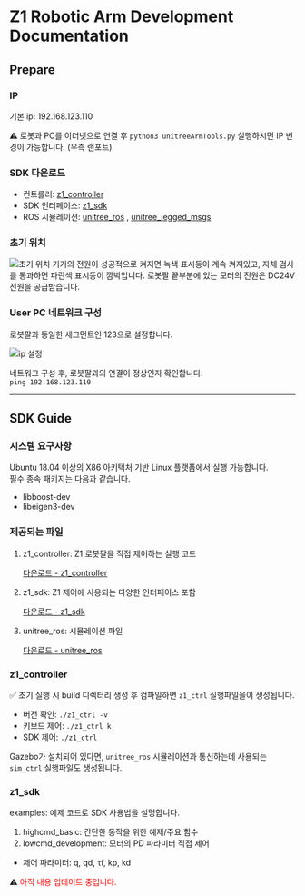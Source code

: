 # Z1 Robotic Arm Development Documentation

## Prepare
### IP
기본 ip: 192.168.123.110  

⚠️ 로봇과 PC를 이더넷으로 연결 후 ```python3 unitreeArmTools.py``` 실행하시면 IP 변경이 가능합니다. (우측 랜포트)

### SDK 다운로드
- 컨트롤러: [z1_controller](https://github.com/unitreerobotics/z1_controller)
- SDK 인터페이스: [z1_sdk](https://github.com/unitreerobotics/z1_sdk)
- ROS 시뮬레이션: [unitree_ros](https://github.com/unitreerobotics/unitree_ros) , [unitree_legged_msgs](https://github.com/unitreerobotics/unitree_ros_to_real)

### 초기 위치
![초기 위치](https://oss-global-cdn.unitree.com/static/00cf031d4e43437f86ff8e6bb9cc120a.JPG)
기기의 전원이 성공적으로 켜지면 녹색 표시등이 계속 켜져있고, 자체 검사를 통과하면 파란색 표시등이 깜박입니다. 로봇팔 끝부분에 있는 모터의 전원은 DC24V 전원을 공급받습니다. 


### User PC 네트워크 구성
로봇팔과 동일한 세그먼트인 123으로 설정합니다. 

![ip 설정](https://oss-global-cdn.unitree.com/static/ff90067601bd4608b32db4478481379b_731x450.jpg)

네트워크 구성 후, 로봇팔과의 연결이 정상인지 확인합니다.   
```ping 192.168.123.110```

---

## SDK Guide
### 시스템 요구사항
Ubuntu 18.04 이상의 X86 아키텍처 기반 Linux 플랫폼에서 실행 가능합니다.  
필수 종속 패키지는 다음과 같습니다.  

- libboost-dev  
- libeigen3-dev 

### 제공되는 파일
1. z1_controller: Z1 로봇팔을 직접 제어하는 실행 코드

    [다운로드 - z1_controller](https://github.com/unitreerobotics/z1_controller)

2. z1_sdk: Z1 제어에 사용되는 다양한 인터페이스 포함  
    
    [다운로드 - z1_sdk](https://github.com/unitreerobotics/z1_sdk)

3. unitree_ros: 시뮬레이션 파일

    [다운로드 - unitree_ros](https://github.com/unitreerobotics/unitree_ros)

### z1_controller
✅ 초기 실행 시 build 디렉터리 생성 후 컴파일하면 ```z1_ctrl``` 실행파일을이 생성됩니다.  

- 버전 확인: ```./z1_ctrl -v```
- 키보드 제어: ```./z1_ctrl k```
- SDK 제어: ```./z1_ctrl```

Gazebo가 설치되어 있다면, ```unitree_ros``` 시뮬레이션과 통신하는데 사용되는 ```sim_ctrl``` 실행파일도 생성됩니다.   

### z1_sdk
examples: 예제 코드로 SDK 사용법을 설명합니다.  
1. highcmd_basic: 간단한 동작을 위한 예제/주요 함수  
2. lowcmd_development: 모터의 PD 파라미터 직접 제어  
    
- 제어 파라미터: q, qd, τf, kp, kd  
  
⚠️ <span style="color: red;">아직 내용 업데이트 중입니다.</span>